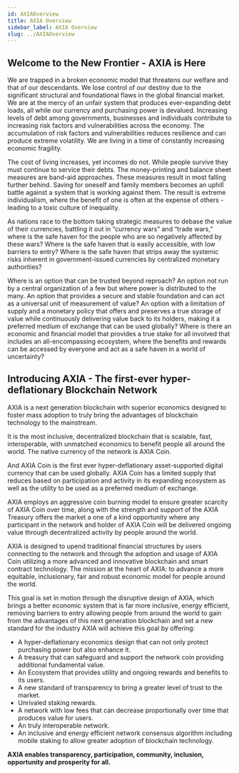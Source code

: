 ```yaml
---
id: AXIAOverview
title: AXIA Overview
sidebar_label: AXIA Overview 
slug: ../AXIAOverview
---
```

## Welcome to the New Frontier - AXIA is Here

We are trapped in a broken economic model that threatens our welfare and that of our descendants. We lose control of our destiny due to the significant structural and foundational flaws in the global financial market. We are at the mercy of an unfair system that produces ever-expanding debt loads, all while our currency and purchasing power is devalued. Increasing levels of debt among governments, businesses and individuals contribute to increasing risk factors and vulnerabilities across the economy. The accumulation of risk factors and vulnerabilities reduces resilience and can produce extreme volatility. We are living in a time of constantly increasing economic fragility.

The cost of living increases, yet incomes do not. While people survive they must continue to service their debts. The money-printing and balance sheet measures are band-aid approaches. These measures result in most falling further behind. Saving for oneself and family members becomes an uphill battle against a system that is working against them. The result is extreme individualism, where the benefit of one is often at the expense of others - leading to a toxic culture of inequality. 

As nations race to the bottom taking strategic measures to debase the value of their currencies, battling it out in “currency wars” and “trade wars,” where is the safe haven for the people who are so negatively affected by these wars?  Where is the safe haven that is easily accessible, with low barriers to entry? Where is the safe haven that strips away the systemic risks inherent in government-issued currencies by centralized monetary authorities? 

Where is an option that can be trusted beyond reproach? An option not run by a central organization of a few but where power is distributed to the many. An option that provides a secure and stable foundation and can act as a universal unit of measurement of value? An option with a limitation of supply and a monetary policy that offers and preserves a true storage of value while continuously delivering value back to its holders, making it a preferred medium of exchange that can be used globally? Where is there an economic and financial model that provides a true stake for all involved that includes an all-encompassing ecosystem, where the benefits and rewards can be accessed by everyone and act as a safe haven in a world of uncertainty? 

## Introducing AXIA  - The first-ever hyper-deflationary Blockchain Network

AXIA is a next generation blockchain with superior economics designed to foster mass adoption to truly bring the advantages of blockchain technology to the mainstream. 

It is the most inclusive, decentralized blockchain that is scalable, fast, interoperable, with unmatched economics to benefit people all around the world. The native currency of the network is AXIA Coin.

And AXIA Coin is the first ever hyper-deflationary asset-supported digital currency that can be used globally. AXIA Coin has a limited supply that reduces based on participation and activity in its expanding ecosystem as well as the utility to be used as a preferred medium of exchange. 

AXIA employs an aggressive coin burning model to ensure greater scarcity of AXIA Coin over time, along with the strength and support of the AXIA Treasury offers the market a one of a kind opportunity where any participant in the network and holder of AXIA Coin will be delivered ongoing value through decentralized activity by people around the world.

AXIA is designed to upend traditional financial structures by users connecting to the network and through the adoption and usage of AXIA Coin utilizing a more advanced and  innovative blockchain and smart contract technology. The mission at the heart of AXIA: to advance a more equitable, inclusionary, fair and robust economic model for people around the world.

This goal is set in motion through the disruptive design of AXIA, which brings a better economic system that is far more inclusive, energy efficient, removing barriers to entry allowing people from around the world to gain from the advantages of this next generation blockchain and set a new standard for the industry AXIA will achieve this goal by offering:

* A hyper-deflationary economics design that can not only protect purchasing power but also enhance it.
* A treasury that can safeguard and support the network coin providing additional fundamental value.
* An Ecosystem that provides utility and ongoing rewards and benefits to its users.
* A new standard of transparency to bring a greater level of trust to the market.
* Unrivaled staking rewards.
* A network with low fees that can decrease proportionally over time that produces value for users.
* An truly interoperable network.
* An inclusive and energy efficient network consensus algorithm including mobile staking to allow greater adoption of blockchain technology.

**AXIA enables transparency, participation, community, inclusion, opportunity and prosperity for all.** 



